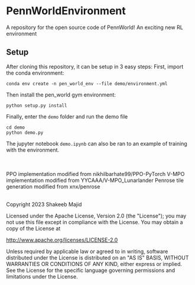 # PennWorldEnvironment
A repository for the open source code of PennWorld! An exciting new RL environment 

## Setup
After cloning this repository, it can be setup in 3 easy steps:
First, import the conda environment:
```
conda env create -n pen_world_env --file demo/environment.yml
```
Then install the pen_world gym environment:
```
python setup.py install
```
Finally, enter the `demo` folder and run the demo file
```
cd demo
python demo.py
```
The jupyter notebook `demo.ipynb` can also be ran to an example of training with the environment.

<br/><br/>
PPO implementation modified from nikhilbarhate99/PPO-PyTorch
V-MPO implementation modified from YYCAAA/V-MPO_Lunarlander
Penrose tile generation modified from xnx/penrose
<br/><br/>

Copyright 2023 Shakeeb Majid

Licensed under the Apache License, Version 2.0 (the "License");
you may not use this file except in compliance with the License.
You may obtain a copy of the License at

   http://www.apache.org/licenses/LICENSE-2.0

Unless required by applicable law or agreed to in writing, software
distributed under the License is distributed on an "AS IS" BASIS,
WITHOUT WARRANTIES OR CONDITIONS OF ANY KIND, either express or implied.
See the License for the specific language governing permissions and
limitations under the License.
